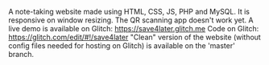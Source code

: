 A note-taking website made using HTML, CSS, JS, PHP and MySQL.
It is responsive on window resizing.
The QR scanning app doesn't work yet.
A live demo is available on Glitch: https://save4later.glitch.me
Code on Glitch: https://glitch.com/edit/#!/save4later
"Clean" version of the website (without config files needed for hosting on Glitch) is available on the 'master' branch.
